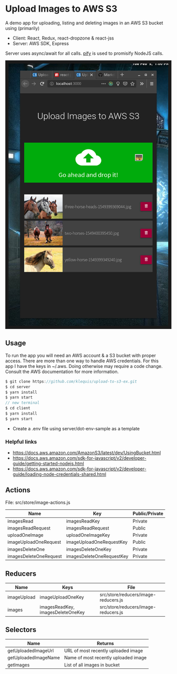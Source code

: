 # Upload Images to AWS S3

A demo app for uploading, listing and deleting images in an AWS S3 bucket using (primarily)
- Client:  React, Redux, react-dropzone & react-jss
- Server: AWS SDK, Express

Server uses async/await for all calls. [pify](https://www.npmjs.com/package/pify) is used to promisify NodeJS calls.

<a href="https://youtu.be/H9FY7U5O7dU
" target="_blank"><img src="https://github.com/klequis/upload-to-s3-ex/blob/master/screenshot.png"
alt="upload to s3 app screenshot" width="630" height="828" border="10" /></a>


## Usage
To run the app you will need an AWS account & a S3 bucket with proper access. There are more than one way to handle AWS credentials. For this app I have the keys in ~/.aws. Doing otherwise may require a code change. Consult the AWS documentation for more information.

```js
$ git clone https://github.com/klequis/upload-to-s3-ex.git
$ cd server
$ yarn install
$ yarn start
// new terminal
$ cd client
$ yarn install
$ yarn start
```
- Create a .env file using server/dot-env-sample as a template


### Helpful links
- https://docs.aws.amazon.com/AmazonS3/latest/dev/UsingBucket.html
- https://docs.aws.amazon.com/sdk-for-javascript/v2/developer-guide/getting-started-nodejs.html
- https://docs.aws.amazon.com/sdk-for-javascript/v2/developer-guide/loading-node-credentials-shared.html

## Actions

File: src/store/image-actions.js

| Name | Key | Public/Private |
| ---- | --- | -------------- |
| imagesRead | imagesReadKey | Private |
| imagesReadRequest | imagesReadRequest | Public |
| uploadOneImage | uploadOneImageKey | Private |
| imageUploadOneRequest | imageUploadOneRequestKey | Public |
| imagesDeleteOne | imagesDeleteOneKey | Private |
| imagesDeleteOneRequest | imagesDeleteOneRequestKey | Private |

## Reducers
| Name | Keys | File |
| ---- | ---- | ---- |
| imageUpload | imageUploadOneKey | src/store/reducers/image-reducers.js |
| images | imagesReadKey, imagesDeleteOneKey | src/store/reducers/image-reducers.js |

## Selectors
| Name | Returns |
| ---- | ------- |
| getUploadedImageUrl | URL of most recently uploaded image |
| getUploadedImageName | Name of most recently uploaded image |
| getImages | List of all images in bucket |